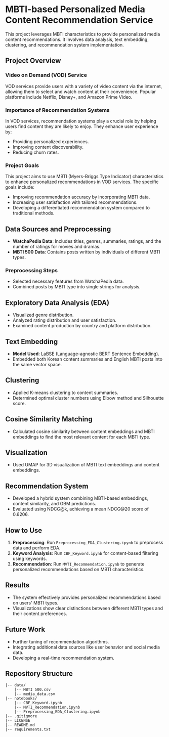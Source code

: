 # MBTI-based Personalized Media Content Recommendation Service

This project leverages MBTI characteristics to provide personalized media content recommendations. It involves data analysis, text embedding, clustering, and recommendation system implementation.

## Project Overview

### Video on Demand (VOD) Service
VOD services provide users with a variety of video content via the internet, allowing them to select and watch content at their convenience. Popular platforms include Netflix, Disney+, and Amazon Prime Video.

### Importance of Recommendation Systems
In VOD services, recommendation systems play a crucial role by helping users find content they are likely to enjoy. They enhance user experience by:
- Providing personalized experiences.
- Improving content discoverability.
- Reducing churn rates.

### Project Goals
This project aims to use MBTI (Myers-Briggs Type Indicator) characteristics to enhance personalized recommendations in VOD services. The specific goals include:
- Improving recommendation accuracy by incorporating MBTI data.
- Increasing user satisfaction with tailored recommendations.
- Developing a differentiated recommendation system compared to traditional methods.

## Data Sources and Preprocessing
- **WatchaPedia Data**: Includes titles, genres, summaries, ratings, and the number of ratings for movies and dramas.
- **MBTI 500 Data**: Contains posts written by individuals of different MBTI types.

### Preprocessing Steps
- Selected necessary features from WatchaPedia data.
- Combined posts by MBTI type into single strings for analysis.

## Exploratory Data Analysis (EDA)
- Visualized genre distribution.
- Analyzed rating distribution and user satisfaction.
- Examined content production by country and platform distribution.

## Text Embedding
- **Model Used**: LaBSE (Language-agnostic BERT Sentence Embedding).
- Embedded both Korean content summaries and English MBTI posts into the same vector space.

## Clustering
- Applied K-means clustering to content summaries.
- Determined optimal cluster numbers using Elbow method and Silhouette score.

## Cosine Similarity Matching
- Calculated cosine similarity between content embeddings and MBTI embeddings to find the most relevant content for each MBTI type.

## Visualization
- Used UMAP for 3D visualization of MBTI text embeddings and content embeddings.

## Recommendation System
- Developed a hybrid system combining MBTI-based embeddings, content similarity, and GBM predictions.
- Evaluated using NDCG@k, achieving a mean NDCG@20 score of 0.6206.

## How to Use
1. **Preprocessing**: Run `Preprocessing_EDA_Clustering.ipynb` to preprocess data and perform EDA.
2. **Keyword Analysis**: Run `CBF_Keyword.ipynb` for content-based filtering using keywords.
3. **Recommendation**: Run `MVTI_Recommendation.ipynb` to generate personalized recommendations based on MBTI characteristics.

## Results
- The system effectively provides personalized recommendations based on users' MBTI types.
- Visualizations show clear distinctions between different MBTI types and their content preferences.

## Future Work
- Further tuning of recommendation algorithms.
- Integrating additional data sources like user behavior and social media data.
- Developing a real-time recommendation system.

## Repository Structure
```plaintext
|-- data/
    |-- MBTI 500.csv
    |-- media_data.csv
|-- notebooks/
    |-- CBF_Keyword.ipynb
    |-- MVTI_Recommendation.ipynb
    |-- Preprocessing_EDA_Clustering.ipynb
|-- .gitignore
|-- LICENSE
|-- README.md
|-- requirements.txt
